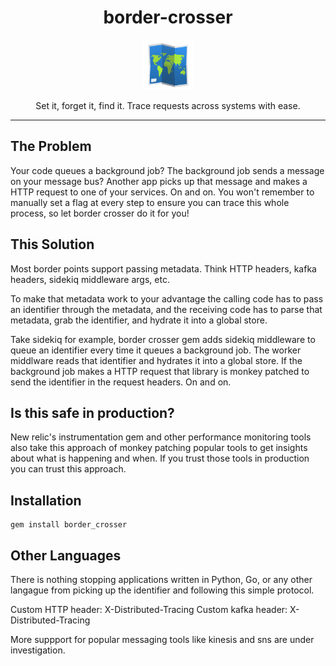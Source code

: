 <div align="center">
  <h1>border-crosser</h1>

  <a href="https://www.emojione.com/emoji/1f5fa">
  <img height="80" width="80" alt="octopus" src="https://raw.githubusercontent.com/benedictfischer09/border_crosser_ruby/master/other/map.png" />
  </a>

  <p>Set it, forget it, find it. Trace requests across systems with ease.</p>
</div>

<hr />

## The Problem

Your code queues a background job? The background job sends a message on your message bus? Another app picks up that message and makes a HTTP request to one of your services.  On and on.  You won't remember to manually set a flag at every step to ensure you can trace this whole process, so let border crosser do it for you!

## This Solution

Most border points support passing metadata.  Think HTTP headers, kafka headers, sidekiq middleware args, etc.

To make that metadata work to your advantage the calling code has to pass an identifier through the metadata, and the receiving code has to parse that metadata, grab the identifier, and hydrate it into a global store.

Take sidekiq for example, border crosser gem adds sidekiq middleware to queue an identifier every time it queues a background job.  The worker middlware reads that identifier and hydrates it into a global store.  If the background job makes a HTTP request that library is monkey patched to send the identifier in the request headers.  On and on.


## Is this safe in production?
New relic's instrumentation gem and other performance monitoring tools also take this approach of monkey patching popular tools to get insights about what is happening and when.  If you trust those tools in production you can trust this approach.


## Installation

```
gem install border_crosser
```

## Other Languages

There is nothing stopping applications written in Python, Go, or any other langague from picking up the identifier and following this simple protocol.

Custom HTTP header: X-Distributed-Tracing
Custom kafka header: X-Distributed-Tracing

More suppport for popular messaging tools like kinesis and sns are under investigation.

